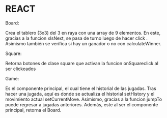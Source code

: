 # REACT
Board: 

Crea el tablero (3x3) del 3 en raya con una array de 9 elementos. En este, gracias a la funcion xIsNext, se pasa de turno luego de hacer click . Asimismo también se verifica si hay un ganador o no con calculateWinner.

Square:

Retorna botones de clase square que activan la funcion onSquareclick al ser clickeados

Game:

Es el componente principal, el cual tiene el historial de las jugadas. Tras hacer una jugada, aquí es donde se actualiza el historial setHistory y el movimiento actual setCurrentMove. Asimismo, gracias a la funcion jumpTo puede regresar a jugadas anteriores. Además, este al ser el componente principal, retorna el Board.


